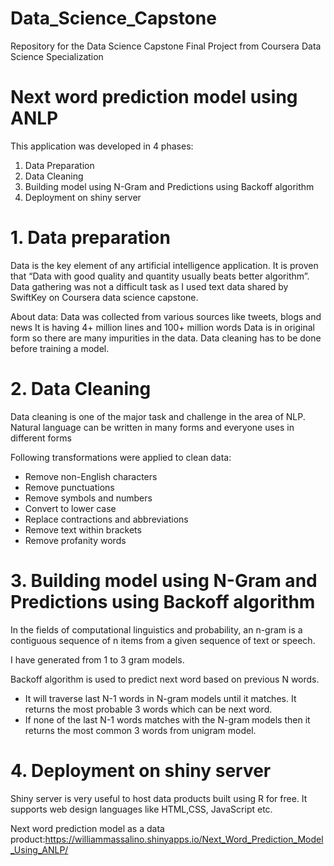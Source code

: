 # Data_Science_Capstone
Repository for the Data Science Capstone Final Project from Coursera Data Science Specialization
# Next word prediction model using ANLP

This application was developed in 4 phases:

1. Data Preparation
2. Data Cleaning
3. Building model using N-Gram and Predictions using Backoff algorithm
4. Deployment on shiny server

# 1. Data preparation

Data is the key element of any artificial intelligence application. It is proven that “Data with good quality and quantity usually beats better algorithm”. Data gathering was not a difficult task as I used text data shared by SwiftKey on Coursera data science capstone.

About data: Data was collected from various sources like tweets, blogs and news It is having 4+ million lines and 100+ million words Data is in original form so there are many impurities in the data. Data cleaning has to be done before training a model.

# 2. Data Cleaning

Data cleaning is one of the major task and challenge in the area of NLP. Natural language can be written in many forms and everyone uses in different forms

Following transformations were applied to clean data:

* Remove non-English characters
* Remove punctuations
* Remove symbols and numbers
* Convert to lower case
* Replace contractions and abbreviations
* Remove text within brackets
* Remove profanity words

# 3. Building model using N-Gram and Predictions using Backoff algorithm

In the fields of computational linguistics and probability, an n-gram is a contiguous sequence of n items from a given sequence of text or speech.

I have generated from 1 to 3 gram models.

Backoff algorithm is used to predict next word based on previous N words.

* It will traverse last N-1 words in N-gram models until it matches. It returns the most probable 3 words which can be next word.
* If none of the last N-1 words matches with the N-gram models then it returns the most common 3 words from unigram model.

# 4. Deployment on shiny server

Shiny server is very useful to host data products built using R for free. It supports web design languages like HTML,CSS, JavaScript etc.

Next word prediction model as a data product:<https://williammassalino.shinyapps.io/Next_Word_Prediction_Model_Using_ANLP/>

